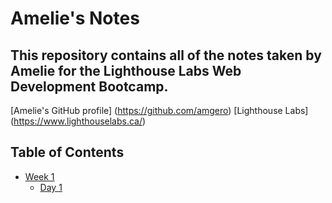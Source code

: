 # Amelie's Notes

## This repository contains all of the notes taken by Amelie for the Lighthouse Labs Web Development Bootcamp.

[Amelie's GitHub profile] (https://github.com/amgero)
[Lighthouse Labs] (https://www.lighthouselabs.ca/)

## Table of Contents
* [Week 1](/Week_1)
  * [Day 1](/Week_1/Day_1)